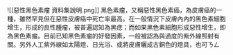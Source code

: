 ![[惡性黑色素瘤 資料集說明.png]]
黑色素瘤，又稱惡性黑色素癌，為皮膚癌的一種，雖然罕見但在惡性皮膚癌中死亡率最高。在一般情況下皮膚內內的黑色素細胞增生，形成的良性腫瘤，被普遍認知為黑痣；而如果黑色素細胞形成惡性增生，即為黑色素瘤。目前已知黑色素瘤的好發因素，一般被認為與過度的紫外線照射有關。另外人工紫外線如太陽燈、日光浴、或將皮膚曬成古銅色的燈具，也可ㄋㄥ
